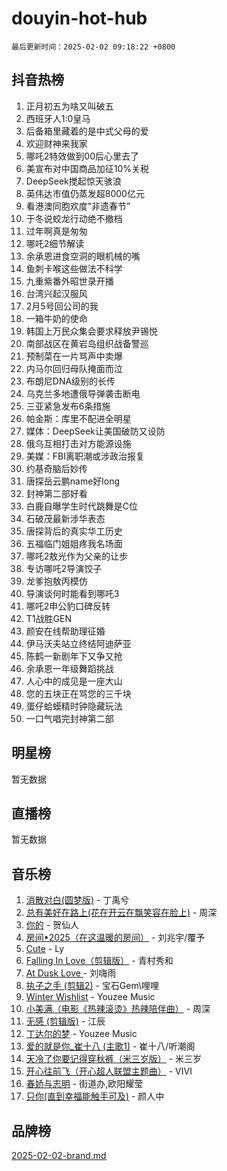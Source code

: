 # douyin-hot-hub

`最后更新时间：2025-02-02 09:18:22 +0800`

## 抖音热榜

1. 正月初五为啥又叫破五
1. 西班牙人1:0皇马
1. 后备箱里藏着的是中式父母的爱
1. 欢迎财神来我家
1. 哪吒2特效做到00后心里去了
1. 美宣布对中国商品加征10%关税
1. DeepSeek搅起惊天骇浪
1. 英伟达市值仍蒸发超8000亿元
1. 看港澳同胞欢度“非遗春节”
1. 于冬说蛟龙行动绝不撤档
1. 过年啊真是匆匆
1. 哪吒2细节解读
1. 余承恩进食空洞的眼机械的嘴
1. 鱼刺卡喉这些做法不科学
1. 九重紫番外昭世录开播
1. 台湾兴起汉服风
1. 2月5号回公司的我
1. 一箱牛奶的使命
1. 韩国上万民众集会要求释放尹锡悦
1. 南部战区在黄岩岛组织战备警巡
1. 预制菜在一片骂声中卖爆
1. 内马尔回归母队掩面而泣
1. 布朗尼DNA级别的长传
1. 乌克兰多地遭俄导弹袭击断电
1. 三亚紧急发布6条措施
1. 帕金斯：库里不配进全明星
1. 媒体：DeepSeek让美国破防又设防
1. 俄乌互相打击对方能源设施
1. 美媒：FBI离职潮或涉政治报复
1. 约基奇脑后妙传
1. 唐探岳云鹏name好long
1. 封神第二部好看
1. 白鹿自曝学生时代跳舞是C位
1. 石破茂最新涉华表态
1. 唐探背后的真实华工历史
1. 五福临门姐姐疼我名场面
1. 哪吒2敖光作为父亲的让步
1. 专访哪吒2导演饺子
1. 龙爹抱敖丙模仿
1. 导演谈何时能看到哪吒3
1. 哪吒2申公豹口碑反转
1. T1战胜GEN
1. 颜安在线帮助理征婚
1. 伊马沃夫站立终结阿迪萨亚
1. 陈鹤一新剧年下又争又抢
1. 余承恩一年级舞蹈挑战
1. 人心中的成见是一座大山
1. 您的五块正在骂您的三千块
1. 蛋仔蛤蟆精时钟隐藏玩法
1. 一口气唱完封神第二部

## 明星榜

暂无数据

## 直播榜

暂无数据

## 音乐榜

1. [消散对白(圆梦版)](https://sf5-hl-cdn-tos.douyinstatic.com/obj/tos-cn-ve-2774/og4jB5I5IizzoZVAAAzWgBMAsMDWoArfwBOiFs) - 丁禹兮
1. [总有美好在路上(花在开云在飘笑容在脸上)](https://sf5-hl-cdn-tos.douyinstatic.com/obj/tos-cn-ve-2774/oU5u7NwtfBIvaNhoQBszOvAlRiAoiWAVVyBMq4) - 周深
1. [你的](https://sf5-hl-cdn-tos.douyinstatic.com/obj/tos-cn-ve-2774/oYuIeKf42jB7sEV6B2upMdpYAgfrQWj0FeRegh) - 贺仙人
1. [房间•2025（在这温暖的房间）](https://sf5-hl-cdn-tos.douyinstatic.com/obj/tos-cn-ve-2774/oMzJcnT8BgIetASeBfwfEeBQVNfACiCifhfZP7g) - 刘兆宇/覆予
1. [Cute](https://sf5-hl-cdn-tos.douyinstatic.com/obj/tos-cn-ve-2774/o4IbIzHWKAAB4wsS5qMBRiiAlEBGTpQRNfFvuo) - Ly
1. [Falling In Love（剪辑版）](https://sf5-hl-cdn-tos.douyinstatic.com/obj/tos-cn-ve-2774/o8ajpA8zzgBPahbBIO8AcKGBLJezFCRd1wfP9f) - 青村秀和
1. [ At Dusk  Love ](https://sf5-hl-cdn-tos.douyinstatic.com/obj/tos-cn-ve-2774/o8CrpCf5CaYgI4ZrtQgMQAFEfuGqNnRSDQAPBc) - 刘嗨雨
1. [执子之手 (剪辑2)](https://sf5-hl-cdn-tos.douyinstatic.com/obj/tos-cn-ve-2774/oUoZLQjCc31XzqsBnBQUNgeKtYPBcgbFDwtfcu) - 宝石Gem\哩哩
1. [Winter Wishlist](https://sf6-cdn-tos.douyinstatic.com/obj/tos-cn-ve-2774/oIIgUOeamCFCVAzxN6MFRLIBlLGpUqQxeeHrLE) - Youzee Music
1. [小美满（电影《热辣滚烫》热辣陪伴曲）](https://sf6-cdn-tos.douyinstatic.com/obj/tos-cn-ve-2774/o0GAn2lSgfZIDUgtevCGDQYnFg4CwnrBaxbTZL) - 周深
1. [无感 (剪辑版)](https://sf5-hl-cdn-tos.douyinstatic.com/obj/tos-cn-ve-2774/o0eIsUzJBDlQaQFC5OFlgbMEZC1TFYBftOBn6p) - 江辰
1. [丁达尔的梦](https://sf6-cdn-tos.douyinstatic.com/obj/tos-cn-ve-2774/oMU3WirUZBVQkAC9ccG5P2IQirziZM2RTInUY) - Youzee Music
1. [爱的就是你_崔十八 (主歌1)](https://sf3-cdn-tos.douyinstatic.com/obj/tos-cn-ve-2774/oI5BO5DhFZ6UTcNCnZaOCBLtZ7WIMQGfgnXf5E) - 崔十八/听潮阁
1. [天冷了你要记得穿秋裤（米三岁版）](https://sf5-hl-cdn-tos.douyinstatic.com/obj/tos-cn-ve-2774/oQlIwVIDWiZ6BQilAorS7MA0AgCkQDvcZAdm1) - 米三岁
1. [开心往前飞（开心超人联盟主题曲）](https://sf5-hl-cdn-tos.douyinstatic.com/obj/tos-cn-ve-2774/9d8fb7c82cf1421fb93a9fe925275e0a) - VIVI
1. [春娇与志明](https://sf5-hl-cdn-tos.douyinstatic.com/obj/tos-cn-ve-2774/e530d8fceb7044b39707d7f9ff54add1) - 街道办,欧阳耀莹
1. [只你(直到幸福能触手可及)](https://sf5-hl-cdn-tos.douyinstatic.com/obj/tos-cn-ve-2774/o0lBkRDzFTeaVSUz3ZZSCBVtZ5DIMQGfgmEAuE) - 颜人中

## 品牌榜

[2025-02-02-brand.md](2025-02-02-brand.md)
